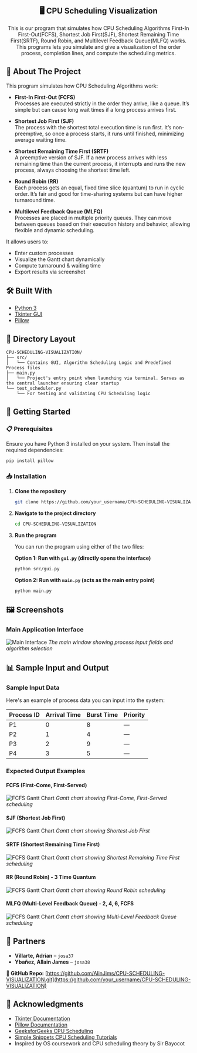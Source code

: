 <h2 align="center">🖥️ CPU Scheduling Visualization</h2>

<p align="center">
  This is our program that simulates how CPU Scheduling Algorithms
First-In First-Out(FCFS), Shortest Job First(SJF), 
Shortest Remaining Time First(SRTF), Round Robin, and 
Multilevel Feedback Queue(MLFQ) works. This programs lets you simulate and give a visualization of the order process, completion lines, and compute the scheduling metrics.
</p>

## 📘 About The Project

This program simulates how CPU Scheduling Algorithms work:

- **First-In First-Out (FCFS)**  
  Processes are executed strictly in the order they arrive, like a queue. It’s simple but can cause long wait times if a long process arrives first.

- **Shortest Job First (SJF)**  
  The process with the shortest total execution time is run first. It’s non-preemptive, so once a process starts, it runs until finished, minimizing average waiting time.

- **Shortest Remaining Time First (SRTF)**  
  A preemptive version of SJF. If a new process arrives with less remaining time than the current process, it interrupts and runs the new process, always choosing the shortest time left.

- **Round Robin (RR)**  
  Each process gets an equal, fixed time slice (quantum) to run in cyclic order. It’s fair and good for time-sharing systems but can have higher turnaround time.

- **Multilevel Feedback Queue (MLFQ)**  
  Processes are placed in multiple priority queues. They can move between queues based on their execution history and behavior, allowing flexible and dynamic scheduling.

It allows users to:
- Enter custom processes
- Visualize the Gantt chart dynamically
- Compute turnaround & waiting time
- Export results via screenshot

## 🛠️ Built With

- [Python 3](https://www.python.org/)
- [Tkinter GUI](https://docs.python.org/3/library/tkinter.html)
- [Pillow](https://python-pillow.org/)

## 📁 Directory Layout

```
CPU-SCHEDULING-VISUALIZATION/
├── src/
│   └── Contains GUI, Algorithm Scheduling Logic and Predefined Process files
├── main.py
│   └── Project's entry point when launching via terminal. Serves as the central launcher ensuring clear startup
└── test_scheduler.py
    └── For testing and validating CPU Scheduling logic
```

## 🚀 Getting Started

### 📋 Prerequisites

Ensure you have Python 3 installed on your system. Then install the required dependencies:

```bash
pip install pillow
```

### 📥 Installation

1. **Clone the repository**
   ```bash
   git clone https://github.com/your_username/CPU-SCHEDULING-VISUALIZATION.git
   ```

2. **Navigate to the project directory**
   ```bash
   cd CPU-SCHEDULING-VISUALIZATION
   ```

3. **Run the program**
   
   You can run the program using either of the two files:
   
   **Option 1: Run with `gui.py` (directly opens the interface)**
   ```bash
   python src/gui.py
   ```
   
   **Option 2: Run with `main.py` (acts as the main entry point)**
   ```bash
   python main.py
   ```
## 🖼️ Screenshots

### Main Application Interface
![Main Interface](docs/images/MainInterface.png)
*The main window showing process input fields and algorithm selection*

## 📊 Sample Input and Output

### Sample Input Data

Here's an example of process data you can input into the system:

| Process ID | Arrival Time | Burst Time | Priority |
|------------|--------------|------------|----------|
| P1         | 0            | 8          | —        |
| P2         | 1            | 4          | —        |
| P3         | 2            | 9          | —        |
| P4         | 3            | 5          | —        |

### Expected Output Examples

#### FCFS (First-Come, First-Served)
![FCFS Gantt Chart](docs/images/FCFS.png)
*Gantt chart showing First-Come, First-Served scheduling*

#### SJF (Shortest Job First)
![FCFS Gantt Chart](docs/images/SJF.png)
*Gantt chart showing Shortest Job First*

#### SRTF (Shortest Remaining Time First)
![FCFS Gantt Chart](docs/images/SRTF.png)
*Gantt chart showing Shortest Remaining Time First scheduling*

#### RR (Round Robin) - 3 Time Quantum
![FCFS Gantt Chart](docs/images/RR.png)
*Gantt chart showing Round Robin scheduling*

#### MLFQ (Multi-Level Feedback Queue) - 2, 4, 6, FCFS 
![FCFS Gantt Chart](docs/images/MLFQ.png)
*Gantt chart showing Multi-Level Feedback Queue scheduling*

## 👥 Partners

* **Villarte, Adrian** – `josa37`
* **Ybañez, Allain James** – `josa38`

**🔗 GitHub Repo:** [https://github.com/AlinJims/CPU-SCHEDULING-VISUALIZATION.git](https://github.com/your_username/CPU-SCHEDULING-VISUALIZATION)

## 🙌 Acknowledgments

* [Tkinter Documentation](https://docs.python.org/3/library/tkinter.html)
* [Pillow Documentation](https://python-pillow.org/)
* [GeeksforGeeks CPU Scheduling](https://www.geeksforgeeks.org/cpu-scheduling-in-operating-systems/)
* [Simple Snippets CPU Scheduling Tutorials](https://www.youtube.com/watch?v=AiVKIdGheEU&list=PLIY8eNdw5tW_lHyageTADFKBt9weJXndE)
* Inspired by OS coursework and CPU scheduling theory by Sir Bayocot

